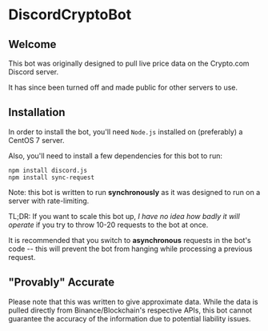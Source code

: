 # DiscordCryptoBot
## Welcome
This bot was originally designed to pull live price data on the Crypto.com Discord server.

It has since been turned off and made public for other servers to use.

## Installation
In order to install the bot, you'll need `Node.js` installed on (preferably) a CentOS 7 server.

Also, you'll need to install a few dependencies for this bot to run:

	npm install discord.js
	npm install sync-request

Note: this bot is written to run **synchronously** as it was designed to run on a server with rate-limiting. 

TL;DR: If you want to scale this bot up, _I have no idea how badly it will operate_ if you try to throw 10-20 requests to the bot at once. 

It is recommended that you switch to **asynchronous** requests in the bot's code -- this will prevent the bot from hanging while processing a previous request.


## "Provably" Accurate
Please note that this was written to give approximate data. While the data is pulled directly from Binance/Blockchain's respective APIs, this bot cannot guarantee the accuracy of the information due to potential liability issues.

